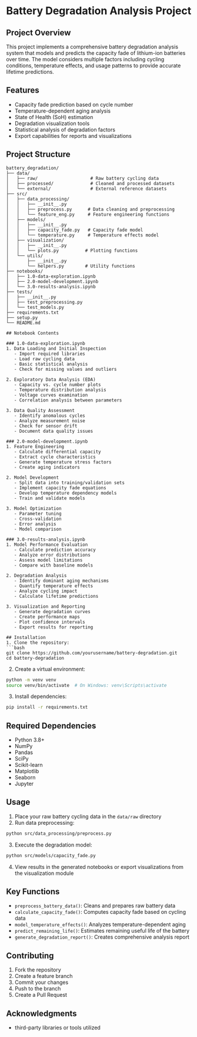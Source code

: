 # Battery Degradation Analysis Project

## Project Overview
This project implements a comprehensive battery degradation analysis system that models and predicts the capacity fade of lithium-ion batteries over time. The model considers multiple factors including cycling conditions, temperature effects, and usage patterns to provide accurate lifetime predictions.

## Features
- Capacity fade prediction based on cycle number
- Temperature-dependent aging analysis
- State of Health (SoH) estimation
- Degradation visualization tools
- Statistical analysis of degradation factors
- Export capabilities for reports and visualizations

## Project Structure
```
battery_degradation/
├── data/
│   ├── raw/                    # Raw battery cycling data
│   ├── processed/              # Cleaned and processed datasets
│   └── external/               # External reference datasets
├── src/
│   ├── data_processing/
│   │   ├── __init__.py
│   │   ├── preprocess.py      # Data cleaning and preprocessing
│   │   └── feature_eng.py     # Feature engineering functions
│   ├── models/
│   │   ├── __init__.py
│   │   ├── capacity_fade.py   # Capacity fade model
│   │   └── temperature.py     # Temperature effects model
│   ├── visualization/
│   │   ├── __init__.py
│   │   └── plots.py          # Plotting functions
│   └── utils/
│       ├── __init__.py
│       └── helpers.py        # Utility functions
├── notebooks/
│   ├── 1.0-data-exploration.ipynb
│   ├── 2.0-model-development.ipynb
│   └── 3.0-results-analysis.ipynb
├── tests/
│   ├── __init__.py
│   ├── test_preprocessing.py
│   └── test_models.py
├── requirements.txt
├── setup.py
└── README.md

## Notebook Contents

### 1.0-data-exploration.ipynb
1. Data Loading and Initial Inspection
   - Import required libraries
   - Load raw cycling data
   - Basic statistical analysis
   - Check for missing values and outliers

2. Exploratory Data Analysis (EDA)
   - Capacity vs. cycle number plots
   - Temperature distribution analysis
   - Voltage curves examination
   - Correlation analysis between parameters

3. Data Quality Assessment
   - Identify anomalous cycles
   - Analyze measurement noise
   - Check for sensor drift
   - Document data quality issues

### 2.0-model-development.ipynb
1. Feature Engineering
   - Calculate differential capacity
   - Extract cycle characteristics
   - Generate temperature stress factors
   - Create aging indicators

2. Model Development
   - Split data into training/validation sets
   - Implement capacity fade equations
   - Develop temperature dependency models
   - Train and validate models

3. Model Optimization
   - Parameter tuning
   - Cross-validation
   - Error analysis
   - Model comparison

### 3.0-results-analysis.ipynb
1. Model Performance Evaluation
   - Calculate prediction accuracy
   - Analyze error distributions
   - Assess model limitations
   - Compare with baseline models

2. Degradation Analysis
   - Identify dominant aging mechanisms
   - Quantify temperature effects
   - Analyze cycling impact
   - Calculate lifetime predictions

3. Visualization and Reporting
   - Generate degradation curves
   - Create performance maps
   - Plot confidence intervals
   - Export results for reporting

## Installation
1. Clone the repository:
```bash
git clone https://github.com/yourusername/battery-degradation.git
cd battery-degradation
```

2. Create a virtual environment:
```bash
python -m venv venv
source venv/bin/activate  # On Windows: venv\Scripts\activate
```

3. Install dependencies:
```bash
pip install -r requirements.txt
```

## Required Dependencies
- Python 3.8+
- NumPy
- Pandas
- SciPy
- Scikit-learn
- Matplotlib
- Seaborn
- Jupyter

## Usage
1. Place your raw battery cycling data in the `data/raw` directory
2. Run data preprocessing:
```bash
python src/data_processing/preprocess.py
```

3. Execute the degradation model:
```bash
python src/models/capacity_fade.py
```

4. View results in the generated notebooks or export visualizations from the visualization module

## Key Functions
- `preprocess_battery_data()`: Cleans and prepares raw battery data
- `calculate_capacity_fade()`: Computes capacity fade based on cycling data
- `model_temperature_effects()`: Analyzes temperature-dependent aging
- `predict_remaining_life()`: Estimates remaining useful life of the battery
- `generate_degradation_report()`: Creates comprehensive analysis report

## Contributing
1. Fork the repository
2. Create a feature branch
3. Commit your changes
4. Push to the branch
5. Create a Pull Request

## Acknowledgments
- third-party libraries or tools utilized
